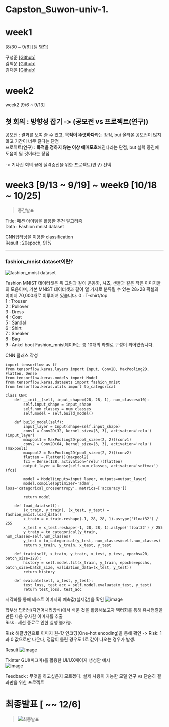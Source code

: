 # Capston_Suwon-univ-1.

# week1 
[8/30 ~ 9/6] [팀 병합]

구성준 [[Github]](https://github.com/KOO-96)  
김백운 [[Github]](https://github.com/kimbw0615)   
김재윤 [[Github]](https://github.com/KIMJAEYUN67)   

# week2
week2 [9/6 ~ 9/13]
## 첫 회의 : 방향성 잡기 -> (공모전 vs 프로젝트(연구))  
공모전 : 결과를 보여 줄 수 있고, **목적이 뚜렷하다**라는 장점, but 올라온 공모전이 많지 않고 기간이 너무 길다는 단점  
프로젝트(연구) : **목적을 정하지 않는 이상 애매모호**해진다라는 단점, but 실력 증진에 도움이 될 것이라는 장점  

-> 기나긴 회의 끝에 실력증진을 위한 프로젝트(연구) 선택

# week3 [9/13 ~ 9/19] ~ week9 [10/18 ~ 10/25]  
> 중간발표   
 
Title: 패션 아이템을 활용한 추천 알고리즘  
Data : Fashion mnist dataset  

CNN딥러닝을 이용한 classification  
Result : 20epoch, 91%  

---
### fashion_mnist dataset이란?
![fashion_mnist dataset](https://codetorial.net/tensorflow/_images/fashion_MNIST_sample.png)

Fashion MNIST 데이터셋은 위 그림과 같이 운동화, 셔츠, 샌들과 같은 작은 이미지들의 모음이며, 기본 MNIST 데이터셋과 같이 열 가지로 분류될 수 있는 28×28 픽셀의 이미지 70,000개로 이루어져 있습니다.
0 : T-shirt/top\
1 : Trouser\
2 : Pullover\
3 : Dress\
4 : Coat\
5 : Sandal\
6 : Shirt\
7 : Sneaker\
8 : Bag\
9 : Ankel boot
Fashion_mnist데이터는 총 10개의 라벨로 구성이 되어있습니다.  

CNN 클래스 작성   
```
import tensorflow as tf
from tensorflow.keras.layers import Input, Conv2D, MaxPooling2D, Flatten, Dense
from tensorflow.keras.models import Model
from tensorflow.keras.datasets import fashion_mnist
from tensorflow.keras.utils import to_categorical

class CNN:
    def __init__(self, input_shape=(28, 28, 1), num_classes=10):
        self.input_shape = input_shape
        self.num_classes = num_classes
        self.model = self.build_model()

    def build_model(self):
        input_layer = Input(shape=self.input_shape)
        conv1 = Conv2D(32, kernel_size=(3, 3), activation='relu')(input_layer)
        maxpool1 = MaxPooling2D(pool_size=(2, 2))(conv1)
        conv2 = Conv2D(64, kernel_size=(3, 3), activation='relu')(maxpool1)
        maxpool2 = MaxPooling2D(pool_size=(2, 2))(conv2)
        flatten = Flatten()(maxpool2)
        fc1 = Dense(128, activation='relu')(flatten)
        output_layer = Dense(self.num_classes, activation='softmax')(fc1)

        model = Model(inputs=input_layer, outputs=output_layer)
        model.compile(optimizer='adam', loss='categorical_crossentropy', metrics=['accuracy'])

        return model

    def load_data(self):
        (x_train, y_train), (x_test, y_test) = fashion_mnist.load_data()
        x_train = x_train.reshape(-1, 28, 28, 1).astype('float32') / 255
        x_test = x_test.reshape(-1, 28, 28, 1).astype('float32') / 255
        y_train = to_categorical(y_train, num_classes=self.num_classes)
        y_test = to_categorical(y_test, num_classes=self.num_classes)
        return x_train, y_train, x_test, y_test

    def train(self, x_train, y_train, x_test, y_test, epochs=20, batch_size=128):
        history = self.model.fit(x_train, y_train, epochs=epochs, batch_size=batch_size, validation_data=(x_test, y_test))
        return history

    def evaluate(self, x_test, y_test):
        test_loss, test_acc = self.model.evaluate(x_test, y_test)
        return test_loss, test_acc
```
시각화를 통해 테스트 이미지의 예측값(실제값)을 확인
![image](https://github.com/KOO-96/Capston_Suwon-univ./assets/113090595/a081e1dd-599d-4deb-9d4a-da33294c78f2)

학부생 딥러닝(자연어처리방식)에서 배운 것을 활용해보고자 벡터화를 통해 유사행렬을 만든 다음 유사한 이미지를 추출  
Risk : 세션 종료로 인한 실행 불가능.   

Risk 해결방안으로 이미지 원-핫 인코딩(One-hot encoding)을 통해 확인 -> Risk: 1과 0 값으로만 나온다, 정답이 틀린 경우도 1로 값이 나오는 경우가 발생.

Result
![image](https://github.com/KOO-96/Capston_Suwon-univ./assets/113090595/f06bdfb7-e756-4ef4-8865-cf9d01a97e25)

Tkinter GUI(피그마)를 활용한 UI/UX페이지 생성안 예시  
![image](https://github.com/KOO-96/Capston_Suwon-univ.-1/assets/113090595/0337602e-963e-4ce7-b4aa-426bbdb546ff)

Feedback : 무엇을 하고싶은지 모르겠다. 실제 사용이 가능한 모델 연구 vs 단순히 결과만을 위한 프로젝트

# 최종발표 [ ~~ 12/6]
> ![최종발표]()

